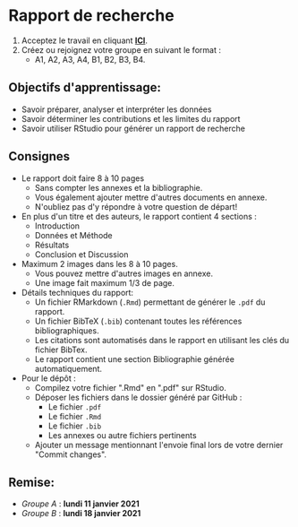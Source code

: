 # Rapport de recherche

1. Acceptez le travail en cliquant **[ICI](https://classroom.github.com/g/gBLIj52O)**.
2. Créez ou rejoignez votre groupe en suivant le format :
    - A1, A2, A3, A4, B1, B2, B3, B4.

## Objectifs d'apprentissage:

- Savoir préparer, analyser et interpréter les données
- Savoir déterminer les contributions et les limites du rapport
- Savoir utiliser RStudio pour générer un rapport de recherche

## Consignes

- Le rapport doit faire 8 à 10 pages
    - Sans compter les annexes et la bibliographie.
    - Vous également ajouter mettre d'autres documents en annexe.
    - N'oubliez pas d'y répondre à votre question de départ!
- En plus d'un titre et des auteurs, le rapport contient 4 sections :
    - Introduction
    - Données et Méthode
    - Résultats
    - Conclusion et Discussion
- Maximum 2 images dans les 8 à 10 pages.
    - Vous pouvez mettre d'autres images en annexe.
    - Une image fait maximum 1/3 de page.
- Détails techniques du rapport:
    - Un fichier RMarkdown (`.Rmd`) permettant de générer le `.pdf` du rapport.
    - Un fichier BibTeX (`.bib`) contenant toutes les références bibliographiques.
    - Les citations sont automatisés dans le rapport en utilisant les clés du fichier BibTex.
    - Le rapport contient une section Bibliographie générée automatiquement.
- Pour le dépôt :
    - Compilez votre fichier ".Rmd" en ".pdf" sur RStudio.
    - Déposer les fichiers dans le dossier généré par GitHub :
        - Le fichier `.pdf`
        - Le fichier `.Rmd`
        - Le fichier `.bib`
        - Les annexes ou autre fichiers pertinents
    - Ajouter un message mentionnant l'envoie final lors de votre dernier "Commit changes".

## Remise:
- *Groupe A* : **lundi 11 janvier 2021**
- *Groupe B* : **lundi 18 janvier 2021**

